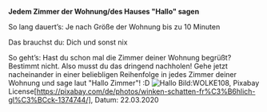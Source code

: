 **Jedem Zimmer der Wohnung/des Hauses "Hallo" sagen**

So lang dauert’s: Je nach Größe der Wohnung bis zu 10 Minuten


Das brauchst du: Dich und sonst nix


So geht’s: Hast du schon mal die Zimmer deiner Wohnung begrüßt? Bestimmt nicht. Also musst du das dringend nachholen!
Gehe jetzt nacheinander in einer beliebligen Reihenfolge in jedes Zimmer deiner Wohnung und sage laut "Hallo Zimmer"! :D
![Hallo](https://cdn.pixabay.com/photo/2016/05/05/20/13/wave-1374744_1280.jpg)
Bild:WOLKE108, Pixabay License[https://pixabay.com/de/photos/winken-schatten-fr%C3%B6hlich-gl%C3%BCck-1374744/], Datum: 22.03.2020


